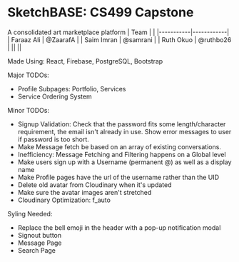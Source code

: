 # SketchBASE: CS499 Capstone
A consolidated art marketplace platform
| Team |  |
|-----------|------------|
| Faraaz Ali | @ZaarafA |
| Saim Imran | @samrani  |
| Ruth Okuo | @ruthbo26 |
|| ||

Made Using: React, Firebase, PostgreSQL, Bootstrap

Major TODOs:
- Profile Subpages: Portfolio, Services
- Service Ordering System

Minor TODOs:
- Signup Validation: Check that the password fits some length/character requirement, the email isn't already in use. Show error messages to user if password is too short.
- Make Message fetch be based on an array of existing conversations. 
- Inefficiency: Message Fetching and Filtering happens on a Global level
- Make users sign up with a Username (permanent @) as well as a display name
- Make Profile pages have the url of the username rather than the UID
- Delete old avatar from Cloudinary when it's updated
- Make sure the avatar images aren't stretched
- Cloudinary Optimization: f_auto

Syling Needed:
- Replace the bell emoji in the header with a pop-up notification modal
- Signout button
- Message Page
- Search Page